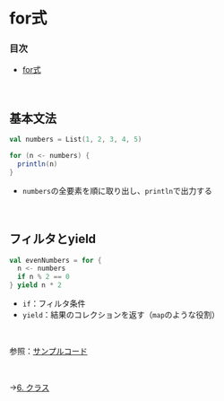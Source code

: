 # for式

### 目次

- [for式](#for式-1)

<br>

## 基本文法
  
```scala
val numbers = List(1, 2, 3, 4, 5)

for (n <- numbers) {
  println(n)
}
```

- `numbers`の全要素を順に取り出し、`println`で出力する

<br>

## フィルタとyield

```scala
val evenNumbers = for {
  n <- numbers
  if n % 2 == 0
} yield n * 2
```

- `if`：フィルタ条件
- `yield`：結果のコレクションを返す（`map`のような役割）

<br>

参照：[サンプルコード](00_sample_codes.md#5-for式)

<br>

→[6. クラス](06_class.md)